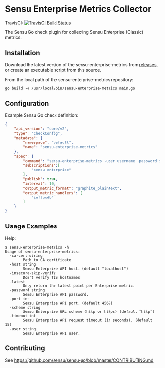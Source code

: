 # Sensu Enterprise Metrics Collector
TravisCI: [![TravisCI Build Status](https://travis-ci.org/sensu/sensu-enterprise-metrics.svg?branch=master)](https://travis-ci.org/sensu/sensu-enterprise-metrics)

The Sensu Go check plugin for collecting Sensu Enterprise (Classic) metrics.

## Installation

Download the latest version of the sensu-enterprise-metrics from [releases][1],
or create an executable script from this source.

From the local path of the sensu-enterprise-metrics repository:
```
go build -o /usr/local/bin/sensu-enterprise-metrics main.go
```

## Configuration

Example Sensu Go check definition:

```json
{
    "api_version": "core/v2",
    "type": "CheckConfig",
    "metadata": {
        "namespace": "default",
        "name": "sensu-enterprise-metrics"
    },
    "spec": {
        "command": "sensu-enterprise-metrics -user username -password secret -latest",
        "subscriptions":[
            "sensu-enterprise"
        ],
        "publish": true,
        "interval": 10,
        "output_metric_format": "graphite_plaintext",
        "output_metric_handlers": [
            "influxdb"
        ]
    }
}
```

## Usage Examples

Help:
```
$ sensu-enterprise-metrics -h
Usage of sensu-enterprise-metrics:
  -ca-cert string
    	Path to CA certificate
  -host string
    	Sensu Enterprise API host. (default "localhost")
  -insecure-skip-verify
    	Don't verify TLS hostnames
  -latest
    	Only return the latest point per Enterprise metric.
  -password string
    	Sensu Enterprise API password.
  -port int
    	Sensu Enterprise API port. (default 4567)
  -scheme string
    	Sensu Enterprise URL scheme (http or https) (default "http")
  -timeout int
    	Sensu Enterprise API request timeout (in seconds). (default 15)
  -user string
    	Sensu Enterprise API user.
```

## Contributing

See https://github.com/sensu/sensu-go/blob/master/CONTRIBUTING.md

[1]: https://github.com/sensu/sensu-enterprise-metrics/releases
